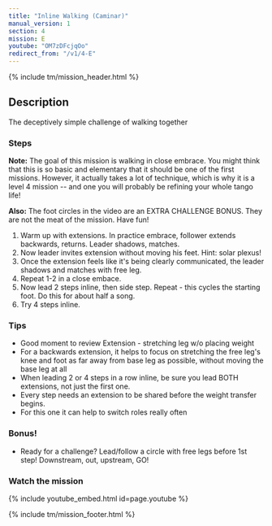 ```yaml
---
title: "Inline Walking (Caminar)"
manual_version: 1
section: 4
mission: E
youtube: "OM7zDFcjqOo"
redirect_from: "/v1/4-E"
---
```


{% include tm/mission_header.html %}

## Description

The deceptively simple challenge of walking together

### Steps

**Note:** The goal of this mission is walking in close embrace. You might think that this is so basic and elementary that it should be one of the first missions. However, it actually takes a lot of technique, which is why it is a level 4 mission -- and one you will probably be refining your whole tango life! 

**Also:** The foot circles in the video are an EXTRA CHALLENGE BONUS. They are not the meat of the mission. Have fun! 

1. Warm up with extensions. In practice embrace, follower extends backwards, returns. Leader shadows, matches.  
2. Now leader invites extension without moving his feet. Hint: solar plexus! 
3. Once the extension feels like it's being clearly communicated, the leader shadows and matches with free leg. 
4. Repeat 1-2 in a close embace. 
5. Now lead 2 steps inline, then side step. Repeat - this cycles the starting foot. Do this for about half a song. 
6. Try 4 steps inline.

### Tips

* Good moment to review Extension - stretching leg w/o placing weight
* For a backwards extension, it helps to focus on stretching the free leg's knee and foot as far away from base leg as possible, without moving the base leg at all
* When leading 2 or 4 steps in a row inline, be sure you lead BOTH extensions, not just the first one. 
* Every step needs an extension to be shared before the weight transfer begins. 
* For this one it can help to switch roles really often

### Bonus!

* Ready for a challenge? Lead/follow a circle with free legs before 1st step! Downstream, out, upstream, GO!

### Watch the mission

{% include youtube_embed.html id=page.youtube %}

{% include tm/mission_footer.html %}
